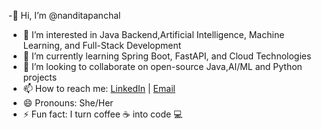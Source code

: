 -👋 Hi, I’m @nanditapanchal  
- 👀 I’m interested in Java Backend,Artificial Intelligence, Machine Learning, and Full-Stack Development  
- 🌱 I’m currently learning Spring Boot, FastAPI, and Cloud Technologies  
- 💞️ I’m looking to collaborate on open-source Java,AI/ML and Python projects  
- 📫 How to reach me: [LinkedIn]([https://www.linkedin.com/in/nanditapanchal](https://www.linkedin.com/in/nandita-panchal-916a9a2b9)) | [Email](mailto:nanditapanchal@example.com)  
- 😄 Pronouns: She/Her  
- ⚡ Fun fact: I turn coffee ☕ into code 💻  

<!---
nanditapanchal/nanditapanchal is a ✨ special ✨ repository because its `README.md` (this file) appears on your GitHub profile.
You can click the Preview link to take a look at your changes.
--->
